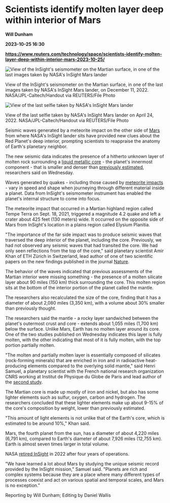 # Scientists identify molten layer deep within interior of Mars
**Will Dunham**

**2023-10-25 16:30**

**https://www.reuters.com/technology/space/scientists-identify-molten-layer-deep-within-interior-mars-2023-10-25/**

![View of the InSight's seismometer on the Martian surface, in one of the last images taken by NASA's InSight Mars lander](https://www.reuters.com/resizer/_-s5bNqup0qXHjndHsLz8CEqpTU=/1024x0/filters:quality(80)/cloudfront-us-east-2.images.arcpublishing.com/reuters/DQFLP7BC5NPBVLK7BFLBSW67UQ.jpg)

View of the InSight's seismometer on the Martian surface, in one of the last images taken by NASA's InSight Mars lander, on December 11, 2022. NASA/JPL-Caltech/Handout via REUTERS/File Photo

![View of the last selfie taken by NASA's InSight Mars lander](https://www.reuters.com/resizer/Z3XsOEauvwx9OAz0UY8StIYfRaE=/1200x0/filters:quality(80)/cloudfront-us-east-2.images.arcpublishing.com/reuters/AHG2JHNQARJVPHZTI345UHCJGU.jpg)

View of the last selfie taken by NASA's InSight Mars lander on April 24, 2022. NASA/JPL-Caltech/Handout via REUTERS/File Photo

Seismic waves generated by a meteorite impact on the other side of [Mars](https://www.reuters.com/technology/space/scientists-surprised-by-source-largest-quake-detected-mars-2023-10-18/) from where NASA's InSight lander sits have provided new clues about the Red Planet's deep interior, prompting scientists to reappraise the anatomy of Earth's planetary neighbor.

The new seismic data indicates the presence of a hitherto unknown layer of molten rock surrounding a [liquid metallic core](https://www.reuters.com/technology/space/study-details-differences-between-deep-interiors-mars-earth-2023-04-25/) - the planet's innermost component - that is smaller and denser than [previously estimated](https://www.reuters.com/lifestyle/science/marsquakes-reveal-anatomy-red-planets-interior-2021-07-22/), researchers said on Wednesday.

Waves generated by quakes - including those caused by [meteorite impacts](https://www.reuters.com/lifestyle/science/nasas-insight-lander-reveals-details-outermost-layer-mars-2022-10-27/) - vary in speed and shape when journeying through different material inside a planet. Data from InSight's seismometer instrument has enabled the planet's internal structure to come into focus.

The meteorite impact that occurred in a Martian highland region called Tempe Terra on Sept. 18, 2021, triggered a magnitude 4.2 quake and left a crater about 425 feet (130 meters) wide. It occurred on the opposite side of Mars from InSight's location in a plains region called Elysium Planitia.

"The importance of the far side impact was to produce seismic waves that traversed the deep interior of the planet, including the core. Previously, we had not observed any seismic waves that had transited the core. We had only seen reflections from the top of the core," said planetary scientist Amir Khan of ETH Zürich in Switzerland, lead author of one of two scientific papers on the new findings published in the journal [Nature](https://www.nature.com/articles/s41586-023-06586-4).

The behavior of the waves indicated that previous assessments of the Martian interior were missing something - the presence of a molten silicate layer about 90 miles (150 km) thick surrounding the core. This molten region sits at the bottom of the interior portion of the planet called the mantle.

The researchers also recalculated the size of the core, finding that it has a diameter of about 2,080 miles (3,350 km), with a volume about 30% smaller than previously thought.

The researchers said the mantle - a rocky layer sandwiched between the planet's outermost crust and core - extends about 1,055 miles (1,700 km) below the surface. Unlike Mars, Earth has no molten layer around its core. One of the two studies published on Wednesday indicates this layer is fully molten, with the other indicating that most of it is fully molten, with the top portion partially molten.

"The molten and partially molten layer is essentially composed of silicates (rock-forming minerals) that are enriched in iron and in radioactive heat-producing elements compared to the overlying solid mantle," said Henri Samuel, a planetary scientist with the French national research organization CNRS working at Institut de Physique du Globe de Paris and lead author of the [second study](https://www.nature.com/articles/s41586-023-06601-8).

The Martian core is made up mostly of iron and nickel, but also has some lighter elements such as sulfur, oxygen, carbon and hydrogen. The researchers concluded that these lighter elements make up about 9-15% of the core's composition by weight, lower than previously estimated.

"This amount of light elements is not unlike that of the Earth's core, which is estimated to be around 10%," Khan said.

Mars, the fourth planet from the sun, has a diameter of about 4,220 miles (6,791 km), compared to Earth's diameter of about 7,926 miles (12,755 km). Earth is almost seven times larger in total volume.

NASA [retired InSight](https://www.reuters.com/lifestyle/science/nasa-formally-retires-mars-insight-lander-after-4-year-mission-2022-12-21/) in 2022 after four years of operations.

"We have learned a lot about Mars by studying the unique seismic record provided by the InSight mission," Samuel said. "Planets are rich and complex systems because they are a place where many different types of processes coexist and act on various spatial and temporal scales, and Mars is no exception."

Reporting by Will Dunham; Editing by Daniel Wallis